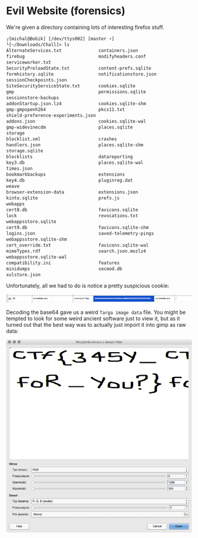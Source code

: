 # Evil Website (forensics)

We're given a directory containing lots of interesting firefox stuff.

```
┌[michal@Bobik] [/dev/ttys002] [master ⚡] 
└[~/Downloads/Chall]> ls
AlternateServices.txt              containers.json                    firebug                            modifyheaders.conf                 serviceworker.txt
SecurityPreloadState.txt           content-prefs.sqlite               formhistory.sqlite                 notificationstore.json             sessionCheckpoints.json
SiteSecurityServiceState.txt       cookies.sqlite                     gmp                                permissions.sqlite                 sessionstore-backups
addonStartup.json.lz4              cookies.sqlite-shm                 gmp-gmpopenh264                    pkcs11.txt                         shield-preference-experiments.json
addons.json                        cookies.sqlite-wal                 gmp-widevinecdm                    places.sqlite                      storage
blocklist.xml                      crashes                            handlers.json                      places.sqlite-shm                  storage.sqlite
blocklists                         datareporting                      key3.db                            places.sqlite-wal                  times.json
bookmarkbackups                    extensions                         key4.db                            pluginreg.dat                      weave
browser-extension-data             extensions.json                    kinto.sqlite                       prefs.js                           webapps
cert8.db                           favicons.sqlite                    lock                               revocations.txt                    webappsstore.sqlite
cert9.db                           favicons.sqlite-shm                logins.json                        saved-telemetry-pings              webappsstore.sqlite-shm
cert_override.txt                  favicons.sqlite-wal                mimeTypes.rdf                      search.json.mozlz4                 webappsstore.sqlite-wal
compatibility.ini                  features                           minidumps                          secmod.db                          xulstore.json
```

Unfortunately, all we had to do is notice a pretty suspicious cookie:

![cookie](cookie.png)

Decoding the base64 gave us a weird `Targa image data` file.
You might be tempted to look for some weird ancient software just to view it, but as it turned out that the best way was to actually just import it into gimp as raw data:

![solution](solution.png)

